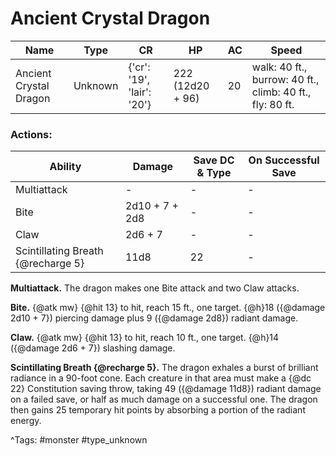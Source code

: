 # Ancient Crystal Dragon

| Name | Type | CR | HP | AC | Speed |
|------|------|----|----|----|-------|
| Ancient Crystal Dragon | Unknown | {'cr': '19', 'lair': '20'} | 222 (12d20 + 96) | 20 | walk: 40 ft., burrow: 40 ft., climb: 40 ft., fly: 80 ft. |

### Actions:

| Ability | Damage | Save DC & Type | On Successful Save |
|---------|--------|----------------|--------------------|
| Multiattack | - | - | - |
| Bite | 2d10 + 7 + 2d8 | - | - |
| Claw | 2d6 + 7 | - | - |
| Scintillating Breath {@recharge 5} | 11d8 | 22 | - |


**Multiattack.** The dragon makes one Bite attack and two Claw attacks.

**Bite.** {@atk mw} {@hit 13} to hit, reach 15 ft., one target. {@h}18 ({@damage 2d10 + 7}) piercing damage plus 9 ({@damage 2d8}) radiant damage.

**Claw.** {@atk mw} {@hit 13} to hit, reach 10 ft., one target. {@h}14 ({@damage 2d6 + 7}) slashing damage.

**Scintillating Breath {@recharge 5}.** The dragon exhales a burst of brilliant radiance in a 90-foot cone. Each creature in that area must make a {@dc 22} Constitution saving throw, taking 49 ({@damage 11d8}) radiant damage on a failed save, or half as much damage on a successful one. The dragon then gains 25 temporary hit points by absorbing a portion of the radiant energy.

^Tags: #monster #type_unknown